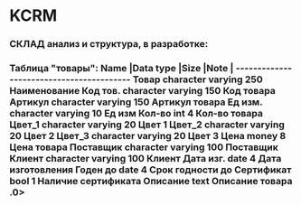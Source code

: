# KCRM  
### СКЛАД анализ и структура, в разработке: 

<h3>
Таблица "товары":  
Name	|Data type	|Size	|Note	|  
-----------------------------------------			  
Товар	 character varying	 250	 Наименование  
Код тов. character varying	 150	 Код товара  
Артикул	 character varying	 150	 Артикул товара  
Ед изм.  character varying	 10	 Ед изм  
Кол-во	 int		 	 4	 Кол-во товара  
Цвет_1	 character varying	 20	 Цвет 1  
Цвет_2	 character varying	 20	 Цвет 2  
Цвет_3	 character varying	 20	 Цвет 3  
Цена	 money		 	 8	 Цена товара  
Поставщик character varying	 100	 Поставщик  
Клиент	  character varying	 100	 Клиент  
Дата изг.	date		 4	 Дата изготовления  
Годен до	date		 4	 Срок годности до  
Сертификат bool			 1	 Наличие сертификата  
Описание text				 Описание товара  .0>
</h3>
